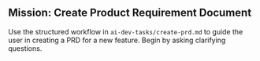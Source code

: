 ## Mission: Create Product Requirement Document
Use the structured workflow in `ai-dev-tasks/create-prd.md` to guide the user in creating a PRD for a new feature. Begin by asking clarifying questions.
